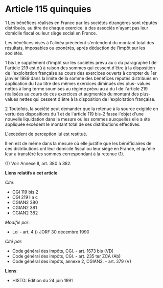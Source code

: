 # Article 115 quinquies

1  Les bénéfices réalisés en France par les sociétés étrangères sont réputés distribués, au titre de chaque exercice, à des
associés n'ayant pas leur domicile fiscal ou leur siège social en France.

Les bénéfices visés à l'alinéa précédent s'entendent du montant total des résultats, imposables ou exonérés, après déduction
de l'impôt sur les sociétés.

1 bis Le supplément d'impôt sur les sociétés prévu au c du paragraphe I de l'article 219 est dû à raison des sommes qui
cessent d'être à la disposition de l'exploitation française au cours des exercices ouverts à compter du 1er janvier 1989 dans
la limite de la somme des bénéfices réputés distribués en application du I au titre des mêmes exercices diminués des plus-
values nettes à long terme soumises au régime prévu au a du I de l'article 219 réalisées au cours de ces exercices et
augmentés du montant des plus-values nettes qui cessent d'être à la disposition de l'exploitation française.

2  Toutefois, la société peut demander que la retenue à la source exigible en vertu des dispositions du 1 et de l'article 119
bis-2 fasse l'objet d'une nouvelle liquidation dans la mesure où les sommes auxquelles elle a été appliquée excèdent le
montant total de ses distributions effectives.

L'excédent de perception lui est restitué.

Il en est de même dans la mesure où elle justifie que les bénéficiaires de ces distributions ont leur domicile fiscal ou leur
siège en France, et qu'elle leur a transféré les sommes correspondant à la retenue (1).

(1) Voir Annexe II, art. 380 à 382.

**Liens relatifs à cet article**

_Cite_:

  - CGI 119 bis 2
  - CGI 219 I a c
  - CGIAN2 380
  - CGIAN2 381
  - CGIAN2 382

_Modifié par_:

  - Loi - art. 4 () JORF 30 décembre 1990

_Cité par_:

  - Code général des impôts, CGI. - art. 1673 bis (VD)
  - Code général des impôts, CGI. - art. 235 ter ZCA (Ab)
  - Code général des impôts, annexe 2, CGIAN2. - art. 379 (V)

**Liens**:

  - HISTO: Edition du 24 juin 1991

